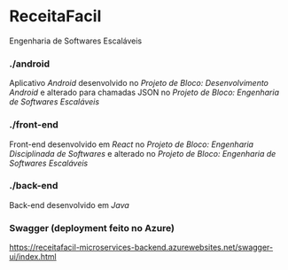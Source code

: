 # ReceitaFacil
Engenharia de Softwares Escaláveis


### ./android
Aplicativo *Android* desenvolvido no _Projeto de Bloco: Desenvolvimento Android_ e alterado para chamadas JSON no _Projeto de Bloco: Engenharia de Softwares Escaláveis_

### ./front-end
Front-end desenvolvido em *React* no _Projeto de Bloco: Engenharia Disciplinada de Softwares_ e alterado no _Projeto de Bloco: Engenharia de Softwares Escaláveis_

### ./back-end
Back-end desenvolvido em *Java*

### Swagger (deployment feito no Azure)
https://receitafacil-microservices-backend.azurewebsites.net/swagger-ui/index.html